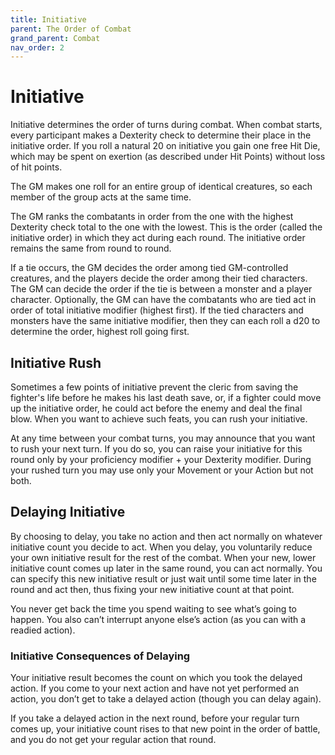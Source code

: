```yaml
---
title: Initiative
parent: The Order of Combat
grand_parent: Combat
nav_order: 2
---
```


# Initiative
Initiative determines the order of turns during combat. When combat starts, every participant makes a Dexterity check to determine their place in the initiative order. If you roll a natural 20 on initiative you gain one free Hit Die, which may be spent on exertion (as described under Hit Points) without loss of hit points. 

The GM makes one roll for an entire group of identical creatures, so each member of the group acts at the same time. 

The GM ranks the combatants in order from the one with the highest Dexterity check total to the one with the lowest. This is the order (called the initiative order) in which they act during each round. The initiative order remains the same from round to round.

If a tie occurs, the GM decides the order among tied GM-controlled creatures, and the players decide the order among their tied characters. The GM can decide the order if the tie is between a monster and a player character. Optionally, the GM can have the combatants who are tied act in order of total initiative modifier (highest first). If the tied characters and monsters have the same initiative modifier, then they can each roll a d20 to determine the order, highest roll going first.

## Initiative Rush
Sometimes a few points of initiative prevent the cleric from saving the fighter's life before he makes his last death save, or, if a fighter could move up the initiative order, he could act before the enemy and deal the final blow. When you want to achieve such feats, you can rush your initiative. 

At any time between your combat turns, you may announce that you want to rush your next turn. If you do so, you can raise your initiative for this round only by your proficiency modifier + your Dexterity modifier. During your rushed turn you may use only your Movement or your Action but not both.

## Delaying Initiative
By choosing to delay, you take no action and then act normally on whatever initiative count you decide to act. When you delay, you voluntarily reduce your own initiative result for the rest of the combat. When your new, lower initiative count comes up later in the same round, you can act normally. You can specify this new initiative result or just wait until some time later in the round and act then, thus fixing your new initiative count at that point.

You never get back the time you spend waiting to see what’s going to happen. You also can’t interrupt anyone else’s action (as you can with a readied action).

### Initiative Consequences of Delaying
Your initiative result becomes the count on which you took the delayed action. If you come to your next action and have not yet performed an action, you don’t get to take a delayed action (though you can delay again).

If you take a delayed action in the next round, before your regular turn comes up, your initiative count rises to that new point in the order of battle, and you do not get your regular action that round.
